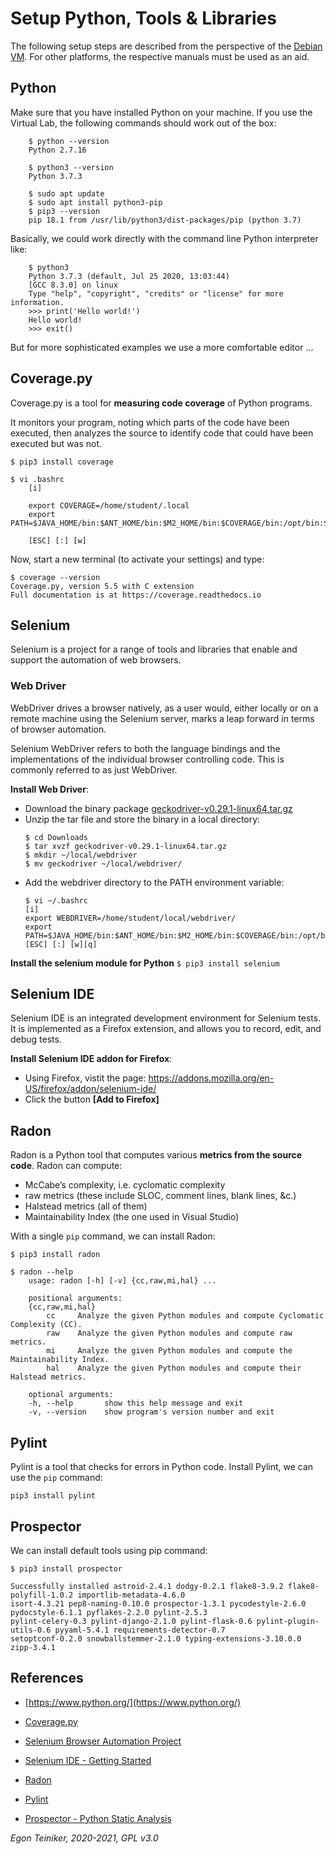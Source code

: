 # Setup Python, Tools & Libraries 

The following setup steps are described from the perspective of the [Debian VM](). 
For other platforms, the respective manuals must be used as an aid.

## Python 

Make sure that you have installed Python on your machine. If you use the Virtual Lab,
the following commands should work out of the box:
```
    $ python --version 
    Python 2.7.16

    $ python3 --version 
    Python 3.7.3

    $ sudo apt update
    $ sudo apt install python3-pip
    $ pip3 --version
    pip 18.1 from /usr/lib/python3/dist-packages/pip (python 3.7)
```

Basically, we could work directly with the command line Python interpreter like:
```    
    $ python3
    Python 3.7.3 (default, Jul 25 2020, 13:03:44) 
    [GCC 8.3.0] on linux 
    Type "help", "copyright", "credits" or "license" for more information.
    >>> print('Hello world!')
    Hello world!
    >>> exit()
```    
But for more sophisticated examples we use a more comfortable editor ...


## Coverage.py
Coverage.py is a tool for **measuring code coverage** of Python programs. 

It monitors your program, noting which parts of the code have been executed, 
then analyzes the source to identify code that could have been executed but 
was not.
```
$ pip3 install coverage
```

```
$ vi .bashrc
    [i]
    
    export COVERAGE=/home/student/.local
    export PATH=$JAVA_HOME/bin:$ANT_HOME/bin:$M2_HOME/bin:$COVERAGE/bin:/opt/bin:$PATH

    [ESC] [:] [w]
```
Now, start a new terminal (to activate your settings) and type:
```
$ coverage --version
Coverage.py, version 5.5 with C extension
Full documentation is at https://coverage.readthedocs.io
```

## Selenium

Selenium is a project for a range of tools and libraries that enable and support the automation of web browsers.

### Web Driver 
WebDriver drives a browser natively, as a user would, either locally or on a remote machine using the Selenium server, 
marks a leap forward in terms of browser automation.

Selenium WebDriver refers to both the language bindings and the implementations of the individual browser 
controlling code. This is commonly referred to as just WebDriver.

**Install Web Driver**:
* Download the binary package [geckodriver-v0.29.1-linux64.tar.gz](https://github.com/mozilla/geckodriver/releases) 
* Unzip the tar file and store the binary in a local directory:
    ```
    $ cd Downloads
    $ tar xvzf geckodriver-v0.29.1-linux64.tar.gz
    $ mkdir ~/local/webdriver
    $ mv geckodriver ~/local/webdriver/
    ```
* Add the webdriver directory to the PATH environment variable:
    ```
    $ vi ~/.bashrc
    [i]
    export WEBDRIVER=/home/student/local/webdriver/
    export PATH=$JAVA_HOME/bin:$ANT_HOME/bin:$M2_HOME/bin:$COVERAGE/bin:/opt/bin:$WEBDRIVER/:$PATH
    [ESC] [:] [w][q]
    ```

**Install the selenium module for Python**
    ```
    $ pip3 install selenium  
    ```

## Selenium IDE
Selenium IDE is an integrated development environment for Selenium tests. 
It is implemented as a Firefox extension, and allows you to record, edit, and debug tests.

**Install Selenium IDE addon for Firefox**:
* Using Firefox, vistit the page: https://addons.mozilla.org/en-US/firefox/addon/selenium-ide/
* Click the button **[Add to Firefox]**


## Radon 

Radon is a Python tool that computes various **metrics from the source code**. 
Radon can compute:
* McCabe’s complexity, i.e. cyclomatic complexity
* raw metrics (these include SLOC, comment lines, blank lines, &c.)
* Halstead metrics (all of them)
* Maintainability Index (the one used in Visual Studio)

With a single `pip` command, we can install Radon:
```
$ pip3 install radon

$ radon --help
    usage: radon [-h] [-v] {cc,raw,mi,hal} ...
    
    positional arguments:
    {cc,raw,mi,hal}
        cc     Analyze the given Python modules and compute Cyclomatic Complexity (CC).
        raw    Analyze the given Python modules and compute raw metrics.
        mi     Analyze the given Python modules and compute the Maintainability Index.
        hal    Analyze the given Python modules and compute their Halstead metrics.
    
    optional arguments:
    -h, --help       show this help message and exit
    -v, --version    show program's version number and exit
```

## Pylint 

Pylint is a tool that checks for errors in Python code.
Install Pylint, we can use the `pip` command:
```
pip3 install pylint
```



## Prospector 

We can install default tools using pip command:
```
$ pip3 install prospector

Successfully installed astroid-2.4.1 dodgy-0.2.1 flake8-3.9.2 flake8-polyfill-1.0.2 importlib-metadata-4.6.0 
isort-4.3.21 pep8-naming-0.10.0 prospector-1.3.1 pycodestyle-2.6.0 pydocstyle-6.1.1 pyflakes-2.2.0 pylint-2.5.3 
pylint-celery-0.3 pylint-django-2.1.0 pylint-flask-0.6 pylint-plugin-utils-0.6 pyyaml-5.4.1 requirements-detector-0.7 
setoptconf-0.2.0 snowballstemmer-2.1.0 typing-extensions-3.10.0.0 zipp-3.4.1
```	

## References
* [https://www.python.org/](https://www.python.org/)

* [Coverage.py](https://coverage.readthedocs.io/en/coverage-5.5/)

* [Selenium Browser Automation Project](https://www.selenium.dev/documentation/en/)

* [Selenium IDE - Getting Started](https://www.selenium.dev/selenium-ide/docs/en/introduction/getting-started)

* [Radon](https://pypi.org/project/radon/)

* [Pylint](https://pypi.org/project/pylint/)

* [Prospector - Python Static Analysis](https://prospector.landscape.io/en/master/)

*Egon Teiniker, 2020-2021, GPL v3.0*